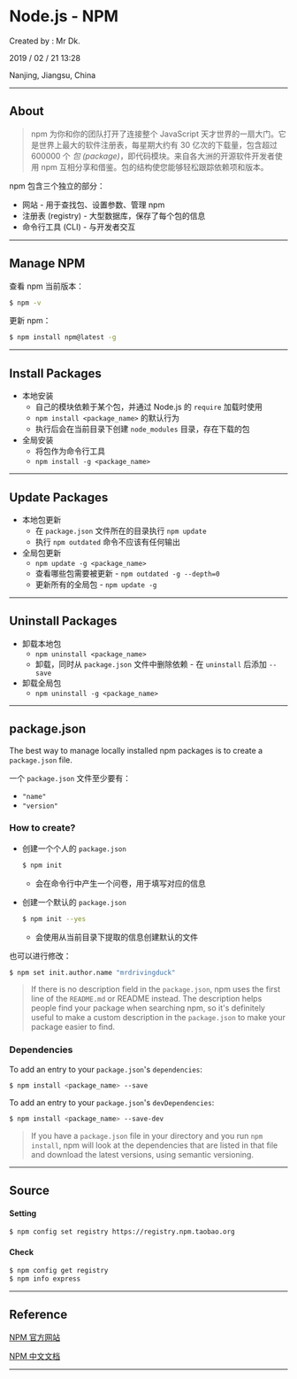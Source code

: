 # Node.js - NPM

Created by : Mr Dk.

2019 / 02 / 21 13:28

Nanjing, Jiangsu, China

---

## About

> npm 为你和你的团队打开了连接整个 JavaScript 天才世界的一扇大门。它是世界上最大的软件注册表，每星期大约有 30 亿次的下载量，包含超过 600000 个 *包 (package)*，即代码模块。来自各大洲的开源软件开发者使用 npm 互相分享和借鉴。包的结构使您能够轻松跟踪依赖项和版本。

npm 包含三个独立的部分：

* 网站 - 用于查找包、设置参数、管理 npm
* 注册表 (registry) - 大型数据库，保存了每个包的信息
* 命令行工具 (CLI) - 与开发者交互

---

## Manage NPM

查看 npm 当前版本：

```bash
$ npm -v
```

更新 npm：

```bash
$ npm install npm@latest -g
```

---

## Install Packages

* 本地安装
  * 自己的模块依赖于某个包，并通过 Node.js 的 `require` 加载时使用
  * `npm install <package_name>` 的默认行为
  * 执行后会在当前目录下创建 `node_modules` 目录，存在下载的包
* 全局安装
  * 将包作为命令行工具
  * `npm install -g <package_name>`

---

## Update Packages

* 本地包更新
  * 在 `package.json` 文件所在的目录执行 `npm update`
  * 执行 `npm outdated` 命令不应该有任何输出
* 全局包更新
  * `npm update -g <package_name>`
  * 查看哪些包需要被更新 - `npm outdated -g --depth=0`
  * 更新所有的全局包 - `npm update -g`

---

## Uninstall Packages

* 卸载本地包
  * `npm uninstall <package_name>`
  * 卸载，同时从 `package.json` 文件中删除依赖 - 在 `uninstall` 后添加 `--save`
* 卸载全局包
  * `npm uninstall -g <package_name>`

---

## package.json

The best way to manage locally installed npm packages is to create a `package.json` file.

一个 `package.json` 文件至少要有：

* `"name"`
* `"version"`

### How to create?

* 创建一个个人的 `package.json`

  ```bash
  $ npm init
  ```

  * 会在命令行中产生一个问卷，用于填写对应的信息

* 创建一个默认的 `package.json`

  ```bash
  $ npm init --yes
  ```

  * 会使用从当前目录下提取的信息创建默认的文件

也可以进行修改：

```bash
$ npm set init.author.name "mrdrivingduck"
```

>If there is no description field in the `package.json`, npm uses the first line of the `README.md` or README instead. The description helps people find your package when searching npm, so it's definitely useful to make a custom description in the `package.json` to make your package easier to find.

### Dependencies

To add an entry to your `package.json`'s `dependencies`:

```bash
$ npm install <package_name> --save
```

To add an entry to your `package.json`'s `devDependencies`:

```bash
$ npm install <package_name> --save-dev
```

> If you have a `package.json` file in your directory and you run `npm install`, npm will look at the dependencies that are listed in that file and download the latest versions, using semantic versioning.

---

## Source

#### Setting

```bash
$ npm config set registry https://registry.npm.taobao.org
```

#### Check

```bash
$ npm config get registry
$ npm info express
```

---

## Reference

[NPM 官方网站](https://www.npmjs.com/)

[NPM 中文文档](https://www.npmjs.cn/)

---

